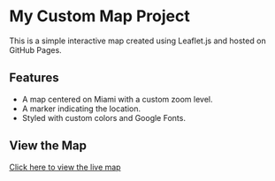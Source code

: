 # My Custom Map Project
This is a simple interactive map created using Leaflet.js and hosted on GitHub Pages.
## Features
- A map centered on Miami with a custom zoom level.
- A marker indicating the location.
- Styled with custom colors and Google Fonts.
## View the Map
[Click here to view the live map](https://www.google.com/maps/@25.7857623,-80.3309448,11.48z?entry=ttu&g_ep=EgoyMDI0MDkxNi4wIKXMDSoASAFQAw%3D%3D)
